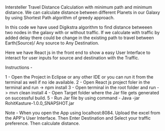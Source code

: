 Intersteller Travel Distance Calculation with minimum path and minimum distance.
We can calculate distance between different Planets in our Galaxy by using Shortest Path algorithm of greedy approach.

In this code we have used Digikstra algorithm to find distance betweeen two nodes in the galaxy with or without traffic. If we calculate with traffic by added delay there could be change in the existing path to travel between Earth(Source)/ Any source to Any Destination.

Here we have React js in the front end to show a easy User Interface to interact for user inputs for source and destination with the Traffic.

Instructions -

1 - Open the Project in Eclipse or any other IDE or you can run it from the terminal as well if no ide available. 2 - Open React js project foler in the terminal and run -> npm install 3 - Open terminal in the root folder and run -> mvn clean install 4 - Open Target folder where the Jar file gets generated on successful build. 5 - Run Jar file by using command - Java -jar RohitKasture-1.0.0_SNAPSHOT.jar

Note -
When you open the App using localhost:8084. Upload the excel from the APP's User Interface. Then Enter Destination and Select your traffic preference.
Then calculate distance.
